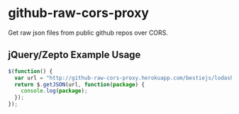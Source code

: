 # github-raw-cors-proxy

Get raw json files from public github repos over CORS.

## jQuery/Zepto Example Usage

```js
$(function() {
  var url = "http://github-raw-cors-proxy.herokuapp.com/bestiejs/lodash/blob/master/package.json";
  return $.getJSON(url, function(package) {
    console.log(package);
  });
});
```